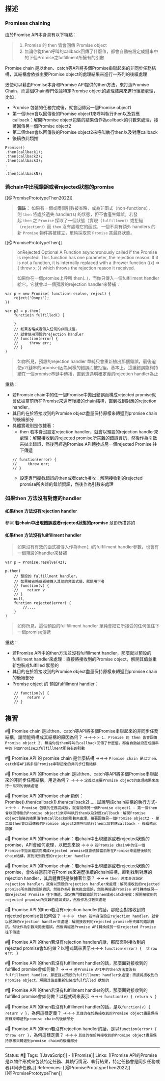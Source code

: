 
## 描述

### Promises chaining


由於Promise API本身具有以下特點：
> 1. Promise 的 then 皆會回傳 Promise object
> 2. 無論你從then呼叫的callback回傳了什麼值，都會自動被設定成鏈串中的下個Promise之fulfillment所擁有的引數


Promise chain 是以then、catch等API將多個Promise串聯起來的非同步任務結構，其結構會依據主要Promise object的處理結果來進行一系列的後續處理

致使可以藉由Promise本身和Promise API提供的then方法，來打造Promise Chain，而這個Chain專門依據特定Promise object的處理結果來進行後續處理，比如：
- Promise 包裝的任務完成後，就會回傳另一個Promise object1
- 第一個then會以回傳後的Promise object1來呼叫執行then以及對應callback：解開Promise object包裝的結果值作為callback的引數來處理，接著回傳另一個Promise object2
- 第二個then會以回傳後的Promise object2來呼叫執行then以及對應callback
- 後續依此類推
```
Promise()
.then(callback1);
.then(callback2);
.then(callback3);
.
.
.then(callbackN);
```

### 若chain中出現錯誤或者rejected狀態的promise
[[@PromisePrototypeThen2022]]

> **備註：** 如果有一個或兩個引數被省略，或為非函式（non-functions），則 `then` 將處於遺失 handler(s) 的狀態，但不會產生錯誤。若發起 `then` 之 `Promise` 採取了一個狀態（實現（`fulfillment）`或拒絕（`rejection））`而 `then` 沒有處理它的函式，一個不具有額外 handlers 的新 `Promise` 物件將被建立，單純採取原 `Promise` 其最終狀態。

[[@PromisePrototypeThen]]
> onRejected Optional
		A Function asynchronously called if the Promise is rejected. This function has one parameter, the rejection reason. If it is not a function, it is internally replaced with a thrower function ((x) => { throw x; }) which throws the rejection reason it received.


> 如果你在一個promise上呼叫 then(..)，而你只傳入一個fulfillment handler給它，它就會以一個預設的rejection handler來替補：
```
var p = new Promise( function(resolve, reject) {
	reject('Ooops');
})

var p2 = p.then(
	functioin fulfilled() {
	
	}
	// 如果省略或者傳入任何的非函式值，
	// 就會使用預設的rejection handler
	// function(error) {
	//     throw err;
	// }
)
```
> 如你所見，預設的rejection handler 單純只會重新植出那個錯誤，最後迫使p2(鏈串的promise)因為同樣的錯誤而被拒絕。基本上，這讓錯誤能夠持續在一個promise串鏈中傳播，直到遭遇明確定義的rejection handler為止

重點：
- 若Promsie chain中的任一個Promise中拋出錯誤而構成rejected promise就會依據當前所在Promise來遍歷後續的chain結構，直到找到對應的rejection handler。
- 其目的在於將接收到的Promise object盡量保持原樣來轉遞到promise chain的後續部分
- 具體實現則是依據著：
	- then 若本身沒設定rejection handler，就會以預設的rejection handler來處理：解開接收到的rejected promise所夾雜的錯誤資訊，然後作為引數來拋出錯誤，然後再經過Promise API轉換成另一個rejected Promise 往下傳遞
	```
	// function(error) {
	//     throw err;
	// }
	```
	- 設定專門攔截錯誤的then或者catch接收：解開接收到的rejected promise所夾雜的錯誤資訊，然後作為引數來處理

### 如果then 方法沒有對應的handler

#### 如果then 方法沒有rejection handler
參照 **若chain中出現錯誤或者rejected狀態的promise** 章節所描述的

#### 如果then 方法沒有fuilfillment handler

> 如果沒有有效的函式被傳入作為then(..)的fulfillment handler參數，也會有一個預設的handler來替補


```
var p = Promise.resolve(42);

p.then(
	// 預設的 fulfillment handler，
	// 如果被省略或者被傳入其他的非函式值，就使用下者
	// function(v) {
	//    return v
	// }
	null,
	function rejected(error) {
		//....
	}
)
```

> 如你所見，這個預設的fullfillment handler 單純會把它所接受的任何值往下一個promise傳遞

重點：
- 若Promise API中的then方法並沒有fulfillment handler，那麼就以預設的fulfillment handler來處理：直接將接收到的Promise object，解開其值並重新包裝成fulfilled 狀態的
- 其目的在於將接收到的Promise object盡量保持原樣來轉遞到promise chain的後續部分
- Promise object 的 預設fulfillment handler：
```
	// function(v) {
	//    return v
	// }
```



## 複習

#🧠 Promise chain 是以then、catch等API將多個Promise串聯起來的非同步任務結構，請問能夠構成其結構的原因為何？ ->->-> `> 1. Promise 的 then 皆會回傳 Promise object 2. 無論你從then呼叫的callback回傳了什麼值，都會自動被設定成鏈串中的下個Promise之fulfillment所擁有的引數`
<!--SR:!2023-03-08,9,250-->


#🧠 Promise API 的 promise chain 是什麼結構 ->->-> `Promise chain 是以then、catch等API將多個Promise串聯起來的非同步任務結構`
<!--SR:!2023-03-07,8,250-->

#🧠 Promise API 的Promise chain 是以then、catch等API將多個Promise串聯起來的非同步任務結構，用途為何？ ->->-> `定義以主要Promise object的處理結果來進行一系列的後續處理`
<!--SR:!2023-03-09,10,250-->

#🧠 Promise API 的Promise chain範例： Promise().then(callback1).then(callback2)..... 試說明該chain結構的執行方式->->-> `- Promise 包裝的任務完成後，就會回傳另一個Promise object1 - 第一個then會以回傳後的Promise object1來呼叫執行then以及對應callback：解開Promise object包裝的結果值作為callback的引數來處理，接著回傳另一個Promise object2 - 第二個then會以回傳後的Promise object2來呼叫執行then以及對應callback - 後續依此類推`
<!--SR:!2023-03-08,9,250-->

#🧠 Promise API 的Promise chain：若chain中出現錯誤或者rejected狀態的promise，API會如何處理，以概念來說 ->->-> `若Promsie chain中的任一個Promise中拋出錯誤而構成rejected promise就會依據當前所在Promise來遍歷後續的chain結構，直到找到對應的rejection handler`
<!--SR:!2023-03-10,11,250-->

#🧠 Promise API 的Promise chain：若chain中出現錯誤或者rejected狀態的promise，會依據當前所在Promise來遍歷後續的chain結構，直到找到對應的rejection handler，其具體實現是依據著什麼？ ->->-> `then 若本身沒設定rejection handler，就會以預設的rejection handler來處理：解開接收到的rejected promise所夾雜的錯誤資訊，然後作為引數來拋出錯誤，然後再經過Promise API轉換成另一個rejected Promise 往下傳遞、設定專門攔截錯誤的then或者catch接收：解開接收到的rejected promise所夾雜的錯誤資訊，然後作為引數來處理`
<!--SR:!2023-03-10,11,250-->

#🧠 Promise API 的then若沒有rejection handler的話，那麼面對接收到的rejected promise會如何做？ ->->-> ` then 若本身沒設定rejection handler，就會以預設的rejection handler來處理：解開接收到的rejected promise所夾雜的錯誤資訊，然後作為引數來拋出錯誤，然後再經過Promise API轉換成另一個rejected Promise 往下傳遞`
<!--SR:!2023-03-09,10,250-->

#🧠 Promise API 的then若沒有rejection handler的話，那麼面對接收到的rejected promise會如何做？以程式碼來表示->->-> `function(error) {  throw err; }`
<!--SR:!2023-03-10,11,250-->

#🧠 Promise API 的then若沒有fulfillment handler的話，那麼面對接收到的fulfilled promise會如何做？ ->->-> `若Promise API中的then方法並沒有fulfillment handler，那麼就以預設的fulfillment handler來處理：直接將接收到的Promise object，解開其值並重新包裝成fulfilled 狀態的`
<!--SR:!2023-03-11,12,250-->

#🧠 Promise API 的then若沒有fulfillment handler的話，那麼面對接收到的fulfilled promise會如何做？以程式碼來表示 ->->-> `function(v) { return v }`
<!--SR:!2023-03-10,11,250-->

#🧠 Promise API 的then若沒有fulfillment handler的話，是以`function(v) { return v }`，為何這樣定義？ ->->-> `其目的在於將接收到的Promise object盡量保持原樣來轉遞到promise chain的後續部分`
<!--SR:!2023-03-08,9,250-->

#🧠 Promise API 的then若沒有rejection handler的話，是以`function(error) { throw err }`，為何這樣定義？ ->->-> `其目的在於將接收到的Promise object盡量保持原樣來轉遞到promise chain的後續部分`
<!--SR:!2023-03-08,9,250-->


---
Status: #🌱 
Tags:
[[JavaScript]] - [[Promise]]
Links:
[[Promise API的Promise 是以物件形式來包裝特定任務、其執行情況、執行結果，特定任務會是同步任務或者非同步任務。]]
References:
[[@PromisePrototypeThen2022]]
[[@PromisePrototypeThen]]